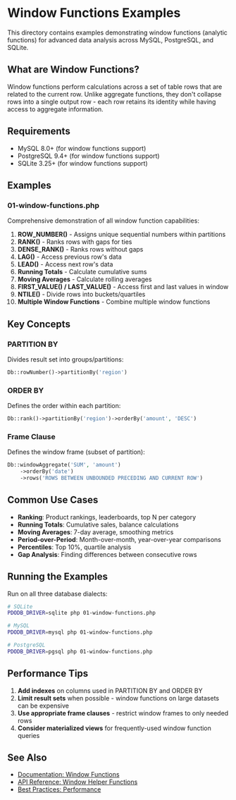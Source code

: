 # Window Functions Examples

This directory contains examples demonstrating window functions (analytic functions) for advanced data analysis across MySQL, PostgreSQL, and SQLite.

## What are Window Functions?

Window functions perform calculations across a set of table rows that are related to the current row. Unlike aggregate functions, they don't collapse rows into a single output row - each row retains its identity while having access to aggregate information.

## Requirements

- MySQL 8.0+ (for window functions support)
- PostgreSQL 9.4+ (for window functions support)  
- SQLite 3.25+ (for window functions support)

## Examples

### 01-window-functions.php

Comprehensive demonstration of all window function capabilities:

1. **ROW_NUMBER()** - Assigns unique sequential numbers within partitions
2. **RANK()** - Ranks rows with gaps for ties
3. **DENSE_RANK()** - Ranks rows without gaps
4. **LAG()** - Access previous row's data
5. **LEAD()** - Access next row's data
6. **Running Totals** - Calculate cumulative sums
7. **Moving Averages** - Calculate rolling averages
8. **FIRST_VALUE() / LAST_VALUE()** - Access first and last values in window
9. **NTILE()** - Divide rows into buckets/quartiles
10. **Multiple Window Functions** - Combine multiple window functions

## Key Concepts

### PARTITION BY
Divides result set into groups/partitions:
```php
Db::rowNumber()->partitionBy('region')
```

### ORDER BY  
Defines the order within each partition:
```php
Db::rank()->partitionBy('region')->orderBy('amount', 'DESC')
```

### Frame Clause
Defines the window frame (subset of partition):
```php
Db::windowAggregate('SUM', 'amount')
    ->orderBy('date')
    ->rows('ROWS BETWEEN UNBOUNDED PRECEDING AND CURRENT ROW')
```

## Common Use Cases

- **Ranking**: Product rankings, leaderboards, top N per category
- **Running Totals**: Cumulative sales, balance calculations
- **Moving Averages**: 7-day average, smoothing metrics
- **Period-over-Period**: Month-over-month, year-over-year comparisons
- **Percentiles**: Top 10%, quartile analysis
- **Gap Analysis**: Finding differences between consecutive rows

## Running the Examples

Run on all three database dialects:

```bash
# SQLite
PDODB_DRIVER=sqlite php 01-window-functions.php

# MySQL
PDODB_DRIVER=mysql php 01-window-functions.php

# PostgreSQL  
PDODB_DRIVER=pgsql php 01-window-functions.php
```

## Performance Tips

1. **Add indexes** on columns used in PARTITION BY and ORDER BY
2. **Limit result sets** when possible - window functions on large datasets can be expensive
3. **Use appropriate frame clauses** - restrict window frames to only needed rows
4. **Consider materialized views** for frequently-used window function queries

## See Also

- [Documentation: Window Functions](../../documentation/03-query-builder/window-functions.md)
- [API Reference: Window Helper Functions](../../documentation/07-helper-functions/window-helpers.md)
- [Best Practices: Performance](../../documentation/08-best-practices/performance.md)



